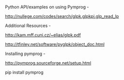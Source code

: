 Python API/examples on using Pymprog -

http://nullege.com/codes/search/glpk.glpkpi.glp_read_lp

Additional Resources -

http://kam.mff.cuni.cz/~elias/glpk.pdf

http://tfinley.net/software/pyglpk/object_doc.html

Installing pymprog -

http://pymprog.sourceforge.net/setup.html

pip install pymprog
